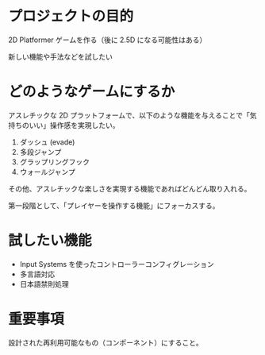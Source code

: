 # プロジェクトの目的

2D Platformer ゲームを作る（後に 2.5D になる可能性はある）

新しい機能や手法などを試したい

# どのようなゲームにするか

アスレチックな 2D プラットフォームで、以下のような機能を与えることで「気持ちのいい」操作感を実現したい。

1. ダッシュ (evade)
2. 多段ジャンプ
3. グラップリングフック
4. ウォールジャンプ

その他、アスレチックな楽しさを実現する機能であればどんどん取り入れる。

第一段階として、「プレイヤーを操作する機能」にフォーカスする。

# 試したい機能

- Input Systems を使ったコントローラーコンフィグレーション
- 多言語対応
- 日本語禁則処理

# 重要事項

設計された再利用可能なもの（コンポーネント）にすること。